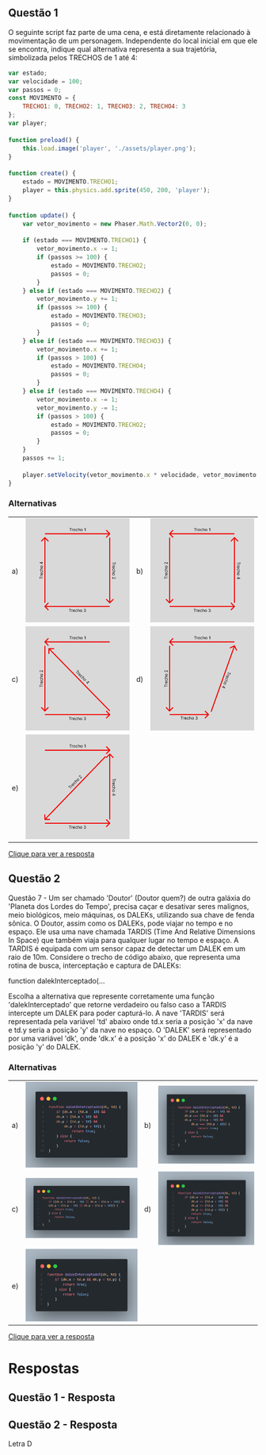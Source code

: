 ## Questão 1
O seguinte script faz parte de uma cena, e está diretamente relacionado à movimentação de um personagem. Independente do local inicial em que ele se encontra, indique qual alternativa representa a sua trajetória, simbolizada pelos TRECHOS de 1 até 4:

```JavaScript
var estado;
var velocidade = 100;
var passos = 0;
const MOVIMENTO = {
    TRECHO1: 0, TRECHO2: 1, TRECHO3: 2, TRECHO4: 3
};
var player;

function preload() {
    this.load.image('player', './assets/player.png');
}

function create() {
    estado = MOVIMENTO.TRECHO1;
    player = this.physics.add.sprite(450, 200, 'player');
}

function update() {
    var vetor_movimento = new Phaser.Math.Vector2(0, 0);

    if (estado === MOVIMENTO.TRECHO1) {
        vetor_movimento.x -= 1;
        if (passos >= 100) {
            estado = MOVIMENTO.TRECHO2;
            passos = 0;
        }
    } else if (estado === MOVIMENTO.TRECHO2) {
        vetor_movimento.y += 1;
        if (passos >= 100) {
            estado = MOVIMENTO.TRECHO3;
            passos = 0;
        }
    } else if (estado === MOVIMENTO.TRECHO3) {
        vetor_movimento.x += 1;
        if (passos > 100) {
            estado = MOVIMENTO.TRECHO4;
            passos = 0;
        }
    } else if (estado === MOVIMENTO.TRECHO4) {
        vetor_movimento.x -= 1;
        vetor_movimento.y -= 1;
        if (passos > 100) {
            estado = MOVIMENTO.TRECHO2;
            passos = 0;
        }
    }
    passos += 1;

    player.setVelocity(vetor_movimento.x * velocidade, vetor_movimento.y * velocidade);
}
```

### Alternativas

|  |             |          |                    |
|-------|-----------------|--------------------|------------|
| a)    | <img src="./assets/Trechos/trechos_alternativa1.png"/> | b)    | <img src="./assets/Trechos/trechos_alternativa2.png"/> |
| c)    | <img src="./assets/Trechos/trechos_alternativa3.png"/> | d)    | <img src="./assets/Trechos/trechos_alternativa4.png"/> |
| e)    | <img src="./assets/Trechos/trechos_alternativa5.png"/> |

[Clique para ver a resposta](#questão-1---resposta)

## Questão 2
Questão 7 - Um ser chamado 'Doutor' (Doutor quem?) de outra galáxia do 'Planeta dos Lordes do Tempo', precisa caçar e desativar seres malignos, meio biológicos, meio máquinas, os DALEKs, utilizando sua chave de fenda sônica. O Doutor, assim como os DALEKs, pode viajar no tempo e no espaço. Ele usa uma nave chamada TARDIS (Time And Relative Dimensions In Space) que também viaja para qualquer lugar no tempo e espaço. A TARDIS é equipada com um sensor capaz de detectar um DALEK em um raio de 10m. Considere o trecho de código abaixo, que representa uma rotina de busca, interceptação e captura de DALEKs:

function dalekInterceptado(...

Escolha a alternativa que represente corretamente uma função 'dalekInterceptado' que retorne verdadeiro ou falso caso a TARDIS intercepte um DALEK para poder capturá-lo. A nave 'TARDIS' será representada pela variável 'td' abaixo onde td.x seria a posição 'x' da nave e td.y seria a posição 'y' da nave no espaço. O 'DALEK' será representado por uma variável 'dk', onde 'dk.x' é a posição 'x' do DALEK e 'dk.y' é a posição 'y' do DALEK.

### Alternativas

|  |             |          |                    |
|-------|-----------------|--------------------|------------|
| a)    | <img src="./assets/Dalek/Dalek1.png"/> | b)    | <img src="./assets/Dalek/Dalek2.png"/> |
| c)    | <img src="./assets/Dalek/Dalek3.png"/> | d)    | <img src="./assets/Dalek/Dalek4.png"/> |
| e)    | <img src="./assets/Dalek/Dalek5.png"/> |

[Clique para ver a resposta](#questão-2---resposta)

# Respostas

## Questão 1 - Resposta

## Questão 2 - Resposta
Letra D











